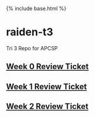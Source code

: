 {% include base.html %}

# raiden-t3
Tri 3 Repo for APCSP

## [Week 0 Review Ticket](https://github.com/MadCacti/bipbapbopbepbup/issues/1)

## [Week 1 Review Ticket](https://github.com/MadCacti/bipbapbopbepbup/issues/2)

## [Week 2 Review Ticket](https://github.com/MadCacti/bipbapbopbepbup/issues/3)